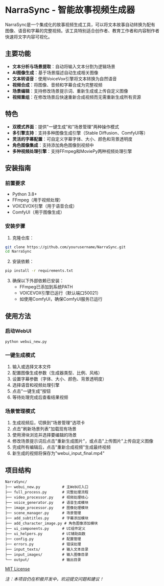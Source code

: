 # NarraSync - 智能故事视频生成器

NarraSync是一个集成化的故事视频生成工具，可以将文本故事自动转换为配有图像、语音和字幕的完整视频。该工具特别适合创作者、教育工作者和内容制作者快速将文字内容可视化。

## 主要功能

- **文本分析与场景提取**：自动将输入文本分割为逻辑场景
- **AI图像生成**：基于场景描述自动生成相关图像
- **文本转语音**：使用VoiceVox引擎将文本转换为自然语音
- **视频合成**：将图像、音频和字幕合成为完整视频
- **场景编辑**：支持修改场景提示词、重新生成或上传自定义图像
- **视频重组**：在修改场景后快速重新合成视频而无需重新生成所有资源

## 特色

- **双模式界面**：提供"一键生成"和"场景管理"两种操作模式
- **多引擎支持**：支持多种图像生成引擎（Stable Diffusion、ComfyUI等）
- **灵活的字幕配置**：可自定义字幕字体、大小、颜色和背景透明度
- **角色图像集成**：支持添加角色图像到视频中
- **多种视频处理引擎**：支持FFmpeg和MoviePy两种视频处理引擎

## 安装指南

### 前置要求

- Python 3.8+
- FFmpeg（用于视频处理）
- VOICEVOX引擎（用于语音合成）
- ComfyUI（用于图像生成）

### 安装步骤

1. 克隆仓库：
```bash
git clone https://github.com/yourusername/NarraSync.git
cd NarraSync
```

2. 安装依赖：
```bash
pip install -r requirements.txt
```

3. 确保以下外部依赖已安装：
   - FFmpeg已添加到系统PATH
   - VOICEVOX引擎已运行（默认端口50021）
   - 如使用ComfyUI，确保ComfyUI服务已运行

## 使用方法

### 启动WebUI

```bash
python webui_new.py
```

### 一键生成模式

1. 输入或选择文本文件
2. 配置图像生成参数（生成器类型、比例、风格）
3. 设置字幕参数（字体、大小、颜色、背景透明度）
4. 选择语音和视频处理引擎
5. 点击"一键生成"按钮
6. 等待处理完成后查看结果视频

### 场景管理模式

1. 生成视频后，切换到"场景管理"选项卡
2. 点击"刷新场景列表"加载现有场景
3. 使用滑块浏览并选择要编辑的场景
4. 修改场景提示词后点击"重新生成图片"，或点击"上传图片"上传自定义图像
5. 完成所有编辑后，点击"重新合成视频"生成最终视频
6. 新生成的视频将保存为"webui_input_final.mp4"

## 项目结构

```
NarraSync/
├── webui_new.py          # 主WebUI入口
├── full_process.py       # 完整处理流程
├── video_processor.py    # 视频处理核心
├── voice_generator.py    # 语音生成模块
├── image_processor.py    # 图像处理模块
├── scene_manager.py      # 场景管理
├── add_subtitles.py      # 字幕添加模块
├── add_character_image.py # 角色图像添加模块
├── ui_components.py      # UI组件定义
├── ui_helpers.py         # UI辅助函数
├── config.py             # 配置管理
├── errors.py             # 错误处理
├── input_texts/          # 输入文本目录
├── input_images/         # 输入图像目录
└── output/               # 输出目录
```
[MIT License](LICENSE)

*注：本项目仍在积极开发中，欢迎提交问题和建议！* 